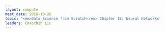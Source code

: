 ```yaml
---
layout: compute
meet_date: 2016-10-28
topic: "<em>Data Science from Scratch</em> Chapter 18: Neural Networks"
leaders: Chaochih Liu
---
```

